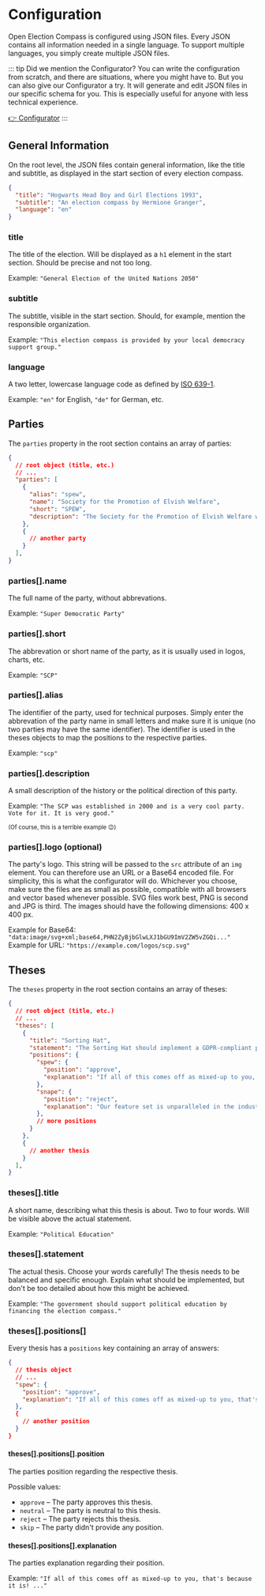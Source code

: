 # Configuration

Open Election Compass is configured using JSON files. Every JSON contains all information needed in
a single language. To support multiple languages, you simply create multiple JSON files.

::: tip Did we mention the Configurator?
You can write the configuration from scratch, and there are situations, where you might have to. But
you can also give our Configurator a try. It will generate and edit JSON files in our specific
schema for you. This is especially useful for anyone with less technical experience.

[:point_right: Configurator](/configurator/version-1/language-file.html)
:::

## General Information

On the root level, the JSON files contain general information, like the title and subtitle, as
displayed in the start section of every election compass.

```json
{
  "title": "Hogwarts Head Boy and Girl Elections 1993",
  "subtitle": "An election compass by Hermione Granger",
  "language": "en"
}
```

### title

The title of the election. Will be displayed as a `h1` element in the start section. Should be
precise and not too long.

Example: `"General Election of the United Nations 2050"`

### subtitle

The subtitle, visible in the start section. Should, for example, mention the responsible
organization.

Example: `"This election compass is provided by your local democracy support group."`

### language

A two letter, lowercase language code as defined by
<a href="https://en.wikipedia.org/wiki/List_of_ISO_639-1_codes" target="_blank">ISO 639-1</a>.

Example: `"en"` for English, `"de"` for German, etc.

## Parties

The `parties` property in the root section contains an array of parties:

```json
{
  // root object (title, etc.)
  // ...
  "parties": [
    {
      "alias": "spew",
      "name": "Society for the Promotion of Elvish Welfare",
      "short": "SPEW",
      "description": "The Society for the Promotion of Elvish Welfare was founded in 1991 and has since put great efforts into improving the lifes of those in our service.",
    },
    {
      // another party
    }
  ],
}
```

### parties[].name

The full name of the party, without abbrevations.

Example: `"Super Democratic Party"`

### parties[].short

The abbrevation or short name of the party, as it is usually used in logos, charts, etc.

Example: `"SCP"`

### parties[].alias

The identifier of the party, used for technical purposes. Simply enter the abbrevation of the party
name in small letters and make sure it is unique (no two parties may have the same identifier). The
identifier is used in the theses objects to map the positions to the respective parties.

Example: `"scp"`

### parties[].description

A small description of the history or the political direction of this party.

Example: `"The SCP was established in 2000 and is a very cool party. Vote for it. It is very good."`

<small>(Of course, this is a terrible example :wink:)</small>

### parties[].logo (optional)

The party's logo. This string will be passed to the `src` attribute of an `img` element. You can
therefore use an URL or a Base64 encoded file. For simplicity, this is what the configurator will
do. Whichever you choose, make sure the files are as small as possible, compatible with all browsers
and vector based whenever possible. SVG files work best, PNG is second and JPG is third. The images
should have the following dimensions: 400 x 400 px.

Example for Base64: `"data:image/svg+xml;base64,PHN2ZyBjbGlwLXJ1bGU9ImV2ZW5vZGQi..."`
Example for URL: `"https://example.com/logos/scp.svg"`

## Theses

The `theses` property in the root section contains an array of theses:

```json
{
  // root object (title, etc.)
  // ...
  "theses": [
    {
      "title": "Sorting Hat",
      "statement": "The Sorting Hat should implement a GDPR-compliant privacy policy.",
      "positions": {
        "spew": {
          "position": "approve",
          "explanation": "If all of this comes off as mixed-up to you, that's because it is! ..."
        },
        "snape": {
          "position": "reject",
          "explanation": "Our feature set is unparalleled in the industry, ..."
        },
        // more positions
      }
    },
    {
      // another thesis
    }
  ],
}
```

### theses[].title

A short name, describing what this thesis is about. Two to four words. Will be visible above the
actual statement.

Example: `"Political Education"`

### theses[].statement

The actual thesis. Choose your words carefully! The thesis needs to be balanced and specific enough.
Explain what should be implemented, but don't be too detailed about how this might be achieved.

Example: `"The government should support political education by financing the election compass."`

### theses[].positions[]

Every thesis has a `positions` key containing an array of answers:

```json
{
  // thesis object
  // ...
  "spew": {
    "position": "approve",
    "explanation": "If all of this comes off as mixed-up to you, that's because it is! ..."
  },
  {
    // another position
  }
}
```

#### theses[].positions[].position

The parties position regarding the respective thesis.

Possible values:

- `approve` – The party approves this thesis.
- `neutral` – The party is neutral to this thesis.
- `reject` – The party rejects this thesis.
- `skip` – The party didn't provide any position.

#### theses[].positions[].explanation

The parties explanation regarding their position.

Example: `"If all of this comes off as mixed-up to you, that's because it is! ..."`
